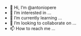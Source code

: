 - 👋 Hi, I’m @antoniopere
- 👀 I’m interested in ...
- 🌱 I’m currently learning ...
- 💞️ I’m looking to collaborate on ...
- 📫 How to reach me ...

<!---
antoniopere/antoniopere is a ✨ special ✨ repository because its `README.md` (this file) appears on your GitHub profile.
You can click the Preview link to take a look at your changes.
--->
